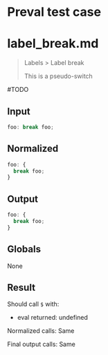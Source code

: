 # Preval test case

# label_break.md

> Labels > Label break
>
> This is a pseudo-switch

#TODO

## Input

`````js filename=intro
foo: break foo;
`````

## Normalized

`````js filename=intro
foo: {
  break foo;
}
`````

## Output

`````js filename=intro
foo: {
  break foo;
}
`````

## Globals

None

## Result

Should call `$` with:
 - eval returned: undefined

Normalized calls: Same

Final output calls: Same
